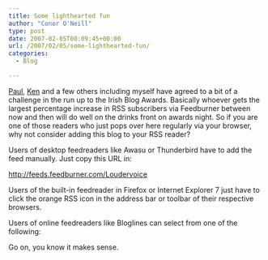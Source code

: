 ```yaml
---
title: Some lighthearted fun
author: "Conor O'Neill"
type: post
date: 2007-02-05T00:09:45+00:00
url: /2007/02/05/some-lighthearted-fun/
categories:
  - Blog

---
```

[Paul][1], [Ken][2] and a few others including myself have agreed to a bit of a challenge in the run up to the Irish Blog Awards. Basically whoever gets the largest percentage increase in RSS subscribers via Feedburner between now and then will do well on the drinks front on awards night. So if you are one of those readers who just pops over here regularly via your browser, why not consider adding this blog to your RSS reader?

Users of desktop feedreaders like Awasu or Thunderbird have to add the feed manually. Just copy this URL in:

<http://feeds.feedburner.com/Loudervoice>

Users of the built-in feedreader in Firefox or Internet Explorer 7 just have to click the orange RSS icon in the address bar or toolbar of their respective browsers.

Users of online feedreaders like Bloglines can select from one of the following:

<!-- feedbutton code -->

<!-- end feedbutton code -->

Go on, you know it makes sense.

 [1]: http://www.firstpartners.net/blog/people/2007/02/02/race-you-to-100-subscribers-on-feedburner/
 [2]: http://www.kenmc.com/2007/02/03/a-steady-increase-in-subscribers/